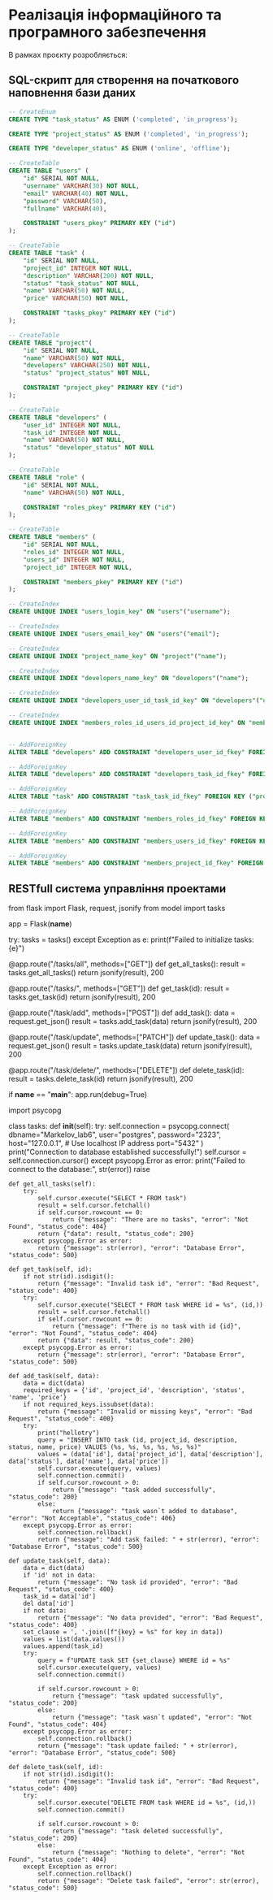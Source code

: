 # Реалізація інформаційного та програмного забезпечення

В рамках проєкту розробляється:
## SQL-скрипт для створення на початкового наповнення бази даних

```sql
-- CreateEnum
CREATE TYPE "task_status" AS ENUM ('completed', 'in_progress');

CREATE TYPE "project_status" AS ENUM ('completed', 'in_progress');

CREATE TYPE "developer_status" AS ENUM ('online', 'offline');

-- CreateTable
CREATE TABLE "users" (
    "id" SERIAL NOT NULL,
    "username" VARCHAR(30) NOT NULL,
    "email" VARCHAR(40) NOT NULL,
    "password" VARCHAR(50),
    "fullname" VARCHAR(40),

    CONSTRAINT "users_pkey" PRIMARY KEY ("id")
);

-- CreateTable
CREATE TABLE "task" (
    "id" SERIAL NOT NULL,
    "project_id" INTEGER NOT NULL,
    "description" VARCHAR(200) NOT NULL,
    "status" "task_status" NOT NULL,
    "name" VARCHAR(50) NOT NULL,
    "price" VARCHAR(50) NOT NULL,

    CONSTRAINT "tasks_pkey" PRIMARY KEY ("id")
);

-- CreateTable
CREATE TABLE "project"(
    "id" SERIAL NOT NULL,
    "name" VARCHAR(50) NOT NULL,
    "developers" VARCHAR(250) NOT NULL,
    "status" "project_status" NOT NULL,

    CONSTRAINT "project_pkey" PRIMARY KEY ("id")
);

-- CreateTable
CREATE TABLE "developers" (
    "user_id" INTEGER NOT NULL,
    "task_id" INTEGER NOT NULL,
    "name" VARCHAR(50) NOT NULL,
    "status" "developer_status" NOT NULL
);

-- CreateTable
CREATE TABLE "role" (
    "id" SERIAL NOT NULL,
    "name" VARCHAR(50) NOT NULL,

    CONSTRAINT "roles_pkey" PRIMARY KEY ("id")
);

-- CreateTable
CREATE TABLE "members" (
    "id" SERIAL NOT NULL,
    "roles_id" INTEGER NOT NULL,
    "users_id" INTEGER NOT NULL,
    "project_id" INTEGER NOT NULL,

    CONSTRAINT "members_pkey" PRIMARY KEY ("id")
);

-- CreateIndex
CREATE UNIQUE INDEX "users_login_key" ON "users"("username");

-- CreateIndex
CREATE UNIQUE INDEX "users_email_key" ON "users"("email");

-- CreateIndex
CREATE UNIQUE INDEX "project_name_key" ON "project"("name");

-- CreateIndex
CREATE UNIQUE INDEX "developers_name_key" ON "developers"("name");

-- CreateIndex
CREATE UNIQUE INDEX "developers_user_id_task_id_key" ON "developers"("user_id", "task_id");

-- CreateIndex
CREATE UNIQUE INDEX "members_roles_id_users_id_project_id_key" ON "members"("roles_id", "users_id", "project_id");


-- AddForeignKey
ALTER TABLE "developers" ADD CONSTRAINT "developers_user_id_fkey" FOREIGN KEY ("user_id") REFERENCES "users"("id") ON DELETE CASCADE ON UPDATE CASCADE;

-- AddForeignKey
ALTER TABLE "developers" ADD CONSTRAINT "developers_task_id_fkey" FOREIGN KEY ("task_id") REFERENCES "task"("id") ON DELETE CASCADE ON UPDATE CASCADE;

-- AddForeignKey
ALTER TABLE "task" ADD CONSTRAINT "task_task_id_fkey" FOREIGN KEY ("project_id") REFERENCES "project"("id") ON DELETE CASCADE ON UPDATE CASCADE;

-- AddForeignKey
ALTER TABLE "members" ADD CONSTRAINT "members_roles_id_fkey" FOREIGN KEY ("roles_id") REFERENCES "role"("id") ON DELETE CASCADE ON UPDATE CASCADE;

-- AddForeignKey
ALTER TABLE "members" ADD CONSTRAINT "members_users_id_fkey" FOREIGN KEY ("users_id") REFERENCES "users"("id") ON DELETE CASCADE ON UPDATE CASCADE;

-- AddForeignKey
ALTER TABLE "members" ADD CONSTRAINT "members_project_id_fkey" FOREIGN KEY ("project_id") REFERENCES "project"("id") ON DELETE CASCADE ON UPDATE CASCADE;
```

## RESTfull система управління проектами
from flask import Flask, request, jsonify
from model import tasks

app = Flask(__name__)

try:
    tasks = tasks()
except Exception as e:
    print(f"Failed to initialize tasks: {e}")

@app.route("/tasks/all", methods=["GET"])
def get_all_tasks():
    result = tasks.get_all_tasks()
    return jsonify(result), 200

@app.route("/tasks/<id>", methods=["GET"])
def get_task(id):
    result = tasks.get_task(id)
    return jsonify(result), 200

@app.route("/task/add", methods=["POST"])
def add_task():
    data = request.get_json()
    result = tasks.add_task(data)
    return jsonify(result), 200

@app.route("/task/update", methods=["PATCH"])
def update_task():
    data = request.get_json()
    result = tasks.update_task(data)
    return jsonify(result), 200

@app.route("/task/delete/<id>", methods=["DELETE"])
def delete_task(id):
    result = tasks.delete_task(id)
    return jsonify(result), 200

if __name__ == "__main__":
    app.run(debug=True)



import psycopg

class tasks:
    def __init__(self):
        try:
            self.connection = psycopg.connect(
                dbname="Markelov_lab6",
                user="postgres",
                password="2323",
                host="127.0.0.1",  # Use localhost IP address
                port="5432"
            )
            print("Connection to database established successfully!")
            self.cursor = self.connection.cursor()
        except psycopg.Error as error:
            print("Failed to connect to the database:", str(error))
            raise

    def get_all_tasks(self):
        try:
            self.cursor.execute("SELECT * FROM task")
            result = self.cursor.fetchall()
            if self.cursor.rowcount == 0:
                return {"message": "There are no tasks", "error": "Not Found", "status_code": 404}
            return {"data": result, "status_code": 200}
        except psycopg.Error as error:
            return {"message": str(error), "error": "Database Error", "status_code": 500}

    def get_task(self, id):
        if not str(id).isdigit():
            return {"message": "Invalid task id", "error": "Bad Request", "status_code": 400}
        try:
            self.cursor.execute("SELECT * FROM task WHERE id = %s", (id,))
            result = self.cursor.fetchall()
            if self.cursor.rowcount == 0:
                return {"message": f"There is no task with id {id}", "error": "Not Found", "status_code": 404}
            return {"data": result, "status_code": 200}
        except psycopg.Error as error:
            return {"message": str(error), "error": "Database Error", "status_code": 500}

    def add_task(self, data):
        data = dict(data)
        required_keys = {'id', 'project_id', 'description', 'status', 'name', 'price'}
        if not required_keys.issubset(data):
            return {"message": "Invalid or missing keys", "error": "Bad Request", "status_code": 400}
        try:
            print("hellotry")
            query = "INSERT INTO task (id, project_id, description, status, name, price) VALUES (%s, %s, %s, %s, %s, %s)"
            values = (data['id'], data['project_id'], data['description'], data['status'], data['name'], data['price'])
            self.cursor.execute(query, values)
            self.connection.commit()
            if self.cursor.rowcount > 0:
                return {"message": "task added successfully", "status_code": 200}
            else:
                return {"message": "task wasn`t added to database", "error": "Not Acceptable", "status_code": 406}
        except psycopg.Error as error:
            self.connection.rollback()
            return {"message": "Add task failed: " + str(error), "error": "Database Error", "status_code": 500}

    def update_task(self, data):
        data = dict(data)
        if 'id' not in data:
            return {"message": "No task id provided", "error": "Bad Request", "status_code": 400}
        task_id = data['id']
        del data['id']
        if not data:
            return {"message": "No data provided", "error": "Bad Request", "status_code": 400}
        set_clause = ', '.join([f"{key} = %s" for key in data])
        values = list(data.values())
        values.append(task_id)
        try:
            query = f"UPDATE task SET {set_clause} WHERE id = %s"
            self.cursor.execute(query, values)
            self.connection.commit()

            if self.cursor.rowcount > 0:
                return {"message": "task updated successfully", "status_code": 200}
            else:
                return {"message": "task wasn`t updated", "error": "Not Found", "status_code": 404}
        except psycopg.Error as error:
            self.connection.rollback()
            return {"message": "task update failed: " + str(error), "error": "Database Error", "status_code": 500}

    def delete_task(self, id):
        if not str(id).isdigit():
            return {"message": "Invalid task id", "error": "Bad Request", "status_code": 400}
        try:
            self.cursor.execute("DELETE FROM task WHERE id = %s", (id,))
            self.connection.commit()

            if self.cursor.rowcount > 0:
                return {"message": "task deleted successfully", "status_code": 200}
            else:
                return {"message": "Nothing to delete", "error": "Not Found", "status_code": 404}
        except Exception as error:
            self.connection.rollback()
            return {"message": "Delete task failed", "error": str(error), "status_code": 500}

